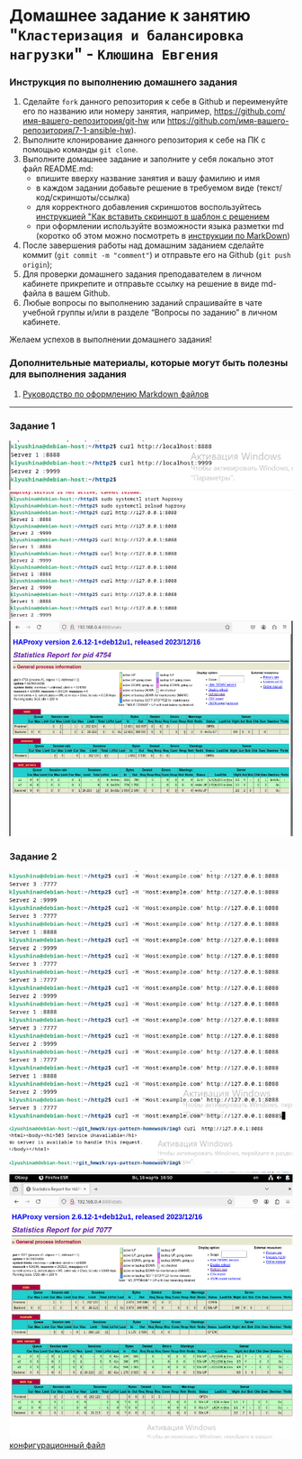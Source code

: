 # Домашнее задание к занятию "`Кластеризация и балансировка нагрузки`" - `Клюшина Евгения`


### Инструкция по выполнению домашнего задания

   1. Сделайте `fork` данного репозитория к себе в Github и переименуйте его по названию или номеру занятия, например, https://github.com/имя-вашего-репозитория/git-hw или  https://github.com/имя-вашего-репозитория/7-1-ansible-hw).
   2. Выполните клонирование данного репозитория к себе на ПК с помощью команды `git clone`.
   3. Выполните домашнее задание и заполните у себя локально этот файл README.md:
      - впишите вверху название занятия и вашу фамилию и имя
      - в каждом задании добавьте решение в требуемом виде (текст/код/скриншоты/ссылка)
      - для корректного добавления скриншотов воспользуйтесь [инструкцией "Как вставить скриншот в шаблон с решением](https://github.com/netology-code/sys-pattern-homework/blob/main/screen-instruction.md)
      - при оформлении используйте возможности языка разметки md (коротко об этом можно посмотреть в [инструкции  по MarkDown](https://github.com/netology-code/sys-pattern-homework/blob/main/md-instruction.md))
   4. После завершения работы над домашним заданием сделайте коммит (`git commit -m "comment"`) и отправьте его на Github (`git push origin`);
   5. Для проверки домашнего задания преподавателем в личном кабинете прикрепите и отправьте ссылку на решение в виде md-файла в вашем Github.
   6. Любые вопросы по выполнению заданий спрашивайте в чате учебной группы и/или в разделе “Вопросы по заданию” в личном кабинете.
   
Желаем успехов в выполнении домашнего задания!
   
### Дополнительные материалы, которые могут быть полезны для выполнения задания

1. [Руководство по оформлению Markdown файлов](https://gist.github.com/Jekins/2bf2d0638163f1294637#Code)

---

### Задание 1
![](https://github.com/klusinaevgenia/sys-pattern-homework/blob/main/img/haproxy/1.png)
![](https://github.com/klusinaevgenia/sys-pattern-homework/blob/main/img/haproxy/2.png)
![](https://github.com/klusinaevgenia/sys-pattern-homework/blob/main/img/haproxy/3.png)

### Задание 2
![](https://github.com/klusinaevgenia/sys-pattern-homework/blob/main/img/haproxy/4.png)
![](https://github.com/klusinaevgenia/sys-pattern-homework/blob/main/img/haproxy/5_1.png)
![](https://github.com/klusinaevgenia/sys-pattern-homework/blob/main/img/haproxy/5.png)
[конфигурационный файл](https://github.com/klusinaevgenia/sys-pattern-homework/blob/main/img/haproxy/haproxy.cfg)
